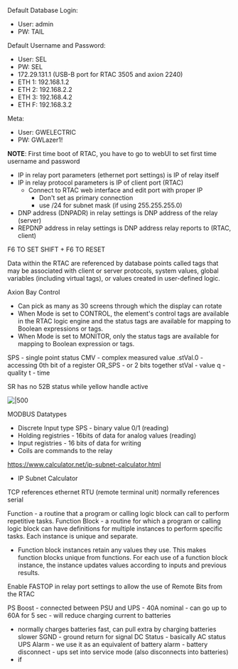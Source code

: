   
Default Database Login:
-   User: admin
-   PW: TAIL

Default Username and Password:
- User: SEL
- PW: SEL
- 172.29.131.1 (USB-B port for RTAC 3505 and axion 2240)
- ETH 1: 192.168.1.2
- ETH 2: 192.168.2.2
- ETH 3: 192.168.4.2
- ETH F: 192.168.3.2

Meta:
- User: GWELECTRIC
- PW: GWLazer1!

**NOTE**: First time boot of RTAC, you have to go to webUI to set first time username and password

- IP in relay port parameters (ethernet port settings) is IP of relay itself
- IP in relay protocol parameters is IP of client port (RTAC)
	- Connect to RTAC web interface and edit port with proper IP
		- Don't set as primary connection
		- use /24 for subnet mask (if using 255.255.255.0)
- DNP address (DNPADR) in relay settings is DNP address of the relay (server)
- REPDNP address in relay settings is DNP address relay reports to (RTAC, client)

F6 TO SET
SHIFT + F6 TO RESET

Data within the RTAC are referenced by database points called tags that may be associated with client or server protocols, system values, global variables (including virtual tags), or values created in user-defined logic.



Axion Bay Control
-   Can pick as many as 30 screens through which the display can rotate
-   When Mode is set to CONTROL, the element's control tags are available in the RTAC logic engine and the status tags are available for mapping to Boolean expressions or tags.
-   When Mode is set to MONITOR, only the status tags are available for mapping to Boolean expression or tags.



SPS - single point status
CMV - complex measured value
.stVal.0 - accessing 0th bit of a register
OR_SPS - or 2 bits together
stVal - value
q - quality
t - time

SR has no 52B status while yellow handle active

![|500](DA-RTAC-image2.png)

MODBUS Datatypes
- Discrete Input type SPS - binary value 0/1 (reading)
- Holding registries - 16bits of data for analog values (reading)
- Input registries - 16 bits of data for writing
- Coils are commands to the relay

https://www.calculator.net/ip-subnet-calculator.html
- IP Subnet Calculator

TCP references ethernet
RTU (remote terminal unit) normally references serial

Function - a routine that a program or calling logic block can call to perform repetitive tasks.
Function Block - a routine for which a program or calling logic block can have definitions for multiple instances to perform specific tasks. Each instance is unique and separate.
- Function block instances retain any values they use. This makes function blocks unique from functions. For each use of a function block instance, the instance updates values according to inputs and previous results.

Enable FASTOP in relay port settings to allow the use of Remote Bits from the RTAC

PS Boost - connected between PSU and UPS - 40A nominal - can go up to 60A for 5 sec - will reduce charging current to batteries
- normally charges batteries fast, can pull extra by charging batteries slower
SGND - ground return for signal
DC Status - basically AC status
UPS Alarm - we use it as an equivalent of battery alarm - battery disconnect - ups set into service mode (also disconnects into batteries)
- if 